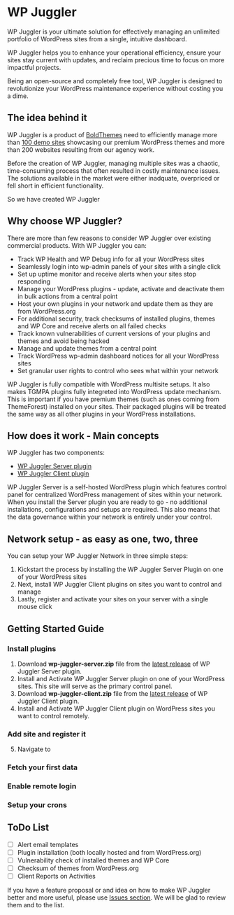 # WP Juggler #

WP Juggler is your ultimate solution for effectively managing an unlimited portfolio of WordPress sites from a single, intuitive dashboard. 

WP Juggler helps you to enhance your operational efficiency, ensure your sites stay current with updates, and reclaim precious time to focus on more impactful projects. 

Being an open-source and completely free tool, WP Juggler is designed to revolutionize your WordPress maintenance experience without costing you a dime.

## The idea behind it ##

WP Juggler is a product of [BoldThemes](https://bold-themes.com/) need to efficiently manage more than [100 demo sites](https://themeforest.net/user/boldthemes/portfolio) showcasing our premium WordPress themes and more than 200 websites resulting from our agency work.

Before the creation of WP Juggler, managing multiple sites was a chaotic, time-consuming process that often resulted in costly maintenance issues. The solutions available in the market were either inadquate, overpriced or fell short in efficient functionality. 

So we have created WP Juggler

## Why choose WP Juggler? ##

There are more than few reasons to consider WP Juggler over existing commercial products.
With WP Juggler you can:

- Track WP Health and WP Debug info for all your WordPress sites
- Seamlessly login into wp-admin panels of your sites with a single click
- Set up uptime monitor and receive alerts when your sites stop responding
- Manage your WordPress plugins - update, activate and deactivate them in bulk actions from a central point
- Host your own plugins in your network and update them as they are from WordPress.org
- For additional security, track checksums of installed plugins, themes and WP Core and receive alerts on all failed checks
- Track known vulnerabilities of current versions of your plugins and themes and avoid being hacked
- Manage and update themes from a central point
- Track WordPress wp-admin dashboard notices for all your WordPress sites
- Set granular user rights to control who sees what within your network

WP Juggler is fully compatible with WordPress multisite setups. 
It also makes TGMPA plugins fully integreted into WordPress update mechanism. 
This is important if you have premium themes (such as ones coming from ThemeForest) installed on your sites. Their packaged plugins will be treated the same way as all other plugins in your WordPress installations.

## How does it work - Main concepts ##

WP Juggler has two components:

- [WP Juggler Server plugin](https://github.com/boldthemes/wp-juggler-server)
- [WP Juggler Client plugin](https://github.com/boldthemes/wp-juggler-client)

WP Juggler Server is a self-hosted WordPress plugin which features control panel for centralized WordPress management of sites within your network.
When you install the Server plugin you are ready to go - no additional installations, configurations and setups are required. 
This also means that the data governance within your network is entirely under your control.

## Network setup - as easy as one, two, three ##

You can setup your WP Juggler Network in three simple steps:

1. Kickstart the process by installing the WP Juggler Server Plugin on one of your WordPress sites
2. Next, install WP Juggler Client plugins on sites you want to control and manage
3. Lastly, register and activate your sites on your server with a single mouse click 

## Getting Started Guide ##

### Install plugins ###
1. Download **wp-juggler-server.zip** file from the [latest release](https://github.com/boldthemes/wp-juggler-server/releases/latest) of WP Juggler Server plugin.
2. Install and Activate WP Juggler Server plugin on one of your WordPress sites. This site will serve as the primary control panel.
3. Download **wp-juggler-client.zip** file from the [latest release](https://github.com/boldthemes/wp-juggler-client/releases/latest) of WP Juggler Client plugin.
4. Install and Activate WP Juggler Client plugin on WordPress sites you want to control remotely.

### Add site and register it ###
5. Navigate to 

### Fetch your first data ###

### Enable remote login ###

### Setup your crons ###

## ToDo List ##

- [ ] Alert email templates
- [ ] Plugin installation (both locally hosted and from WordPress.org)
- [ ] Vulnerability check of installed themes and WP Core
- [ ] Checksum of themes from WordPress.org
- [ ] Client Reports on Activities

If you have a feature proposal or and idea on how to make WP Juggler better and more useful, please use [Issues section](https://github.com/boldthemes/wp-juggler-server/issues). We will be glad to review them and to the list.